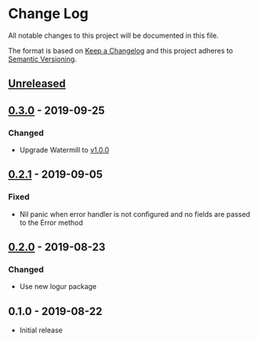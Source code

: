 # Change Log


All notable changes to this project will be documented in this file.

The format is based on [Keep a Changelog](http://keepachangelog.com/en/1.0.0/)
and this project adheres to [Semantic Versioning](http://semver.org/spec/v2.0.0.html).


## [Unreleased]


## [0.3.0] - 2019-09-25

### Changed

- Upgrade Watermill to [v1.0.0](https://github.com/ThreeDotsLabs/watermill/releases/tag/v1.0.0)


## [0.2.1] - 2019-09-05

### Fixed

- Nil panic when error handler is not configured and no fields are passed to the Error method


## [0.2.0] - 2019-08-23

### Changed

- Use new logur package


## 0.1.0 - 2019-08-22

- Initial release


[Unreleased]: https://github.com/logur/integration-watermill/compare/v0.3.0...HEAD
[0.3.0]: https://github.com/logur/integration-watermill/compare/v0.2.1...v0.3.0
[0.2.1]: https://github.com/logur/integration-watermill/compare/v0.2.0...v0.2.1
[0.2.0]: https://github.com/logur/integration-watermill/compare/v0.1.0...v0.2.0
